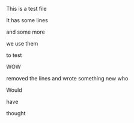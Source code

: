 This is a test file

It has some lines

and some more

we use them

to test

WOW

removed the lines
and wrote something new
who



Would





have




thought

